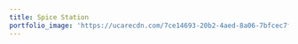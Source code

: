 ```yaml
---
title: Spice Station
portfolio_image: 'https://ucarecdn.com/7ce14693-20b2-4aed-8a06-7bfcec7ff51a/'
---
```


